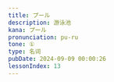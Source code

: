 ```yaml
---
title: プール
description: 游泳池
kana: プール
pronunciation: pu-ru
tone: ①
type: 名词
pubDate: 2024-09-09 00:00:26
lessonIndex: 13
---
```

